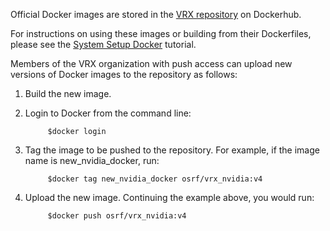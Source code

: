 Official Docker images are stored in the [VRX repository](https://hub.docker.com/u/vrx/dashboard/) on Dockerhub.

For instructions on using these images or building from their Dockerfiles, please see the [System Setup Docker](https://bitbucket.org/osrf/vrx/wiki/tutorials/SystemSetupDocker) tutorial.

Members of the VRX organization with push access can upload new versions of Docker images to the repository as follows:

1. Build the new image.

1. Login to Docker from the command line:

            $docker login

1. Tag the image to be pushed to the repository. For example, if the image name is new_nvidia_docker, run:

            $docker tag new_nvidia_docker osrf/vrx_nvidia:v4

1. Upload the new image. Continuing the example above, you would run:

            $docker push osrf/vrx_nvidia:v4